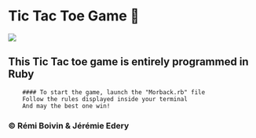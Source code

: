 # Tic Tac Toe Game  :small_red_triangle_down:
<img src="https://user-images.githubusercontent.com/40149119/42834154-90e47960-89f6-11e8-9847-1766079d52b8.jpg"></img></br>
## This Tic Tac toe game is entirely programmed in Ruby</br>
        #### To start the game, launch the "Morback.rb" file
        Follow the rules displayed inside your terminal
        And may the best one win!
### :copyright: Rémi Boivin & Jérémie Edery